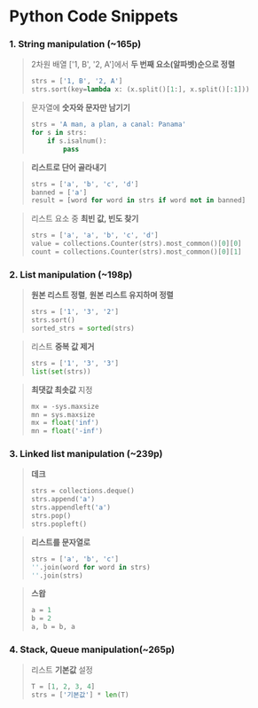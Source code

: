 # Python Code Snippets
### 1. String manipulation (~165p)
> 2차원 배열 ['1, B', '2, A']에서 **두 번째 요소(알파벳)순으로 정렬**
> 
> ``` python
> strs = ['1, B', '2, A']
> strs.sort(key=lambda x: (x.split()[1:], x.split()[:1]))
> ```

> 문자열에 **숫자와 문자만 남기기**  
> 
> ``` python
> strs = 'A man, a plan, a canal: Panama'
> for s in strs:
>     if s.isalnum():
>         pass
> ```

> **리스트로 단어 골라내기**
> 
> ```python
> strs = ['a', 'b', 'c', 'd']
> banned = ['a']
> result = [word for word in strs if word not in banned]
> ```

> 리스트 요소 중 **최빈 값, 빈도 찾기**
> 
> ```python
> strs = ['a', 'a', 'b', 'c', 'd']
> value = collections.Counter(strs).most_common()[0][0]
> count = collections.Counter(strs).most_common()[0][1]
> ```
### 2. List manipulation (~198p)
> **원본 리스트 정렬**, **원본 리스트 유지하며 정렬**
> 
> ```python
> strs = ['1', '3', '2']
> strs.sort()
> sorted_strs = sorted(strs)
> ```

> 리스트 **중복 값 제거**
> ```python
> strs = ['1', '3', '3']
> list(set(strs))
> ```

> **최댓값 최솟값** 지정
> 
> ```python
> mx = -sys.maxsize
> mn = sys.maxsize
> mx = float('inf')
> mn = float('-inf')
> ```
### 3. Linked list manipulation (~239p)
> **데크**
> 
> ```python
> strs = collections.deque()
> strs.append('a')
> strs.appendleft('a')
> strs.pop()
> strs.popleft()
> ```

> **리스트를 문자열로**
> 
> ```python
> strs = ['a', 'b', 'c']
> ''.join(word for word in strs)
> ''.join(strs)
> ```

> **스왑**
> 
> ```python
> a = 1
> b = 2
> a, b = b, a
> ```
### 4. Stack, Queue manipulation(~265p)
> 리스트 **기본값** 설정
> 
> ```python
> T = [1, 2, 3, 4]
> strs = ['기본값'] * len(T)
> ```
